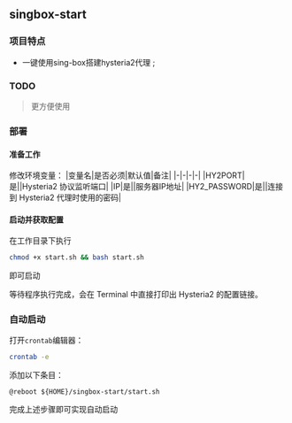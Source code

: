 ## singbox-start

### 项目特点
* 一键使用sing-box搭建hysteria2代理 ;

### TODO

> 更方便使用

### 部署

#### 准备工作
修改环境变量：
|变量名|是否必须|默认值|备注|
|-|-|-|-|
|HY2PORT|是||Hysteria2 协议监听端口|
|IP|是||服务器IP地址|
|HY2_PASSWORD|是||连接到 Hysteria2 代理时使用的密码|

#### 启动并获取配置

在工作目录下执行
```bash
chmod +x start.sh && bash start.sh
```
即可启动

等待程序执行完成，会在 Terminal 中直接打印出 Hysteria2 的配置链接。

### 自动启动

打开`crontab`编辑器：
```bash
crontab -e
```
添加以下条目：
```plaintext
@reboot ${HOME}/singbox-start/start.sh
```
完成上述步骤即可实现自动启动
